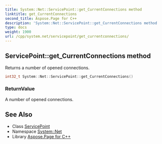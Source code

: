 ```yaml
---
title: System::Net::ServicePoint::get_CurrentConnections method
linktitle: get_CurrentConnections
second_title: Aspose.Page for C++
description: 'System::Net::ServicePoint::get_CurrentConnections method. Returns a number of opened connections in C++.'
type: docs
weight: 1900
url: /cpp/system.net/servicepoint/get_currentconnections/
---
```

## ServicePoint::get_CurrentConnections method


Returns a number of opened connections.

```cpp
int32_t System::Net::ServicePoint::get_CurrentConnections()
```


### ReturnValue

A number of opened connections.

## See Also

* Class [ServicePoint](../)
* Namespace [System::Net](../../)
* Library [Aspose.Page for C++](../../../)
